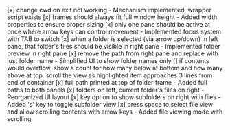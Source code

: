 [x] change cwd on exit not working - Mechanism implemented, wrapper script exists
[x] frames should always fit full window height - Added width properties to ensure proper sizing 
[x] only one pane should be active at once where arrow keys can control movement - Implemented focus system with TAB to switch 
[x] when a folder is selected (via arrow up/down) in left pane, that folder's files should be visible in right pane - Implemented folder preview in right pane
[x] remove the path from right pane and replace with just folder name - Simplified UI to show folder names only
[] if contents would overflow, show a count for how many below at bottom and how many above at top. scroll the view as highlighted item approaches 3 lines from end of container
[x] full path printed at top of folder frame - Added full paths to both panels
[x] folders on left, current folder's files on right - Reorganized UI layout
[x] key option to show subfolders on right with files - Added 's' key to toggle subfolder view
[x] press space to select file view and allow scrolling contents with arrow keys - Added file viewing mode with scrolling